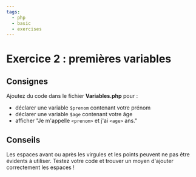 ```yaml
---
tags:
  - php
  - basic
  - exercises
---
```


# Exercice 2 : premières variables

## Consignes

Ajoutez du code dans le fichier **Variables.php** pour :

- déclarer une variable `$prenom` contenant votre prénom
- déclarer une variable `$age` contenant votre âge
- afficher "Je m'appelle `<prenom>` et j'ai `<age>` ans."

## Conseils

Les espaces avant ou après les virgules et les points peuvent ne pas être évidents à utiliser. Testez votre code et trouver un moyen d'ajouter correctement les espaces !
